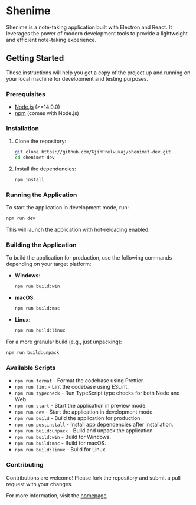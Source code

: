 
# Shenime

Shenime is a note-taking application built with Electron and React. It leverages the power of modern development tools to provide a lightweight and efficient note-taking experience.

## Getting Started

These instructions will help you get a copy of the project up and running on your local machine for development and testing purposes.

### Prerequisites

- [Node.js](https://nodejs.org/) (>=14.0.0)
- [npm](https://www.npmjs.com/) (comes with Node.js)

### Installation

1. Clone the repository:

   ```bash
   git clone https://github.com/GjinPrelvukaj/shenimet-dev.git
   cd shenimet-dev
   ```

2. Install the dependencies:

   ```bash
   npm install
   ```

### Running the Application

To start the application in development mode, run:

```bash
npm run dev
```

This will launch the application with hot-reloading enabled.

### Building the Application

To build the application for production, use the following commands depending on your target platform:

- **Windows**:

  ```bash
  npm run build:win
  ```

- **macOS**:

  ```bash
  npm run build:mac
  ```

- **Linux**:

  ```bash
  npm run build:linux
  ```

For a more granular build (e.g., just unpacking):

```bash
npm run build:unpack
```

### Available Scripts

- `npm run format` - Format the codebase using Prettier.
- `npm run lint` - Lint the codebase using ESLint.
- `npm run typecheck` - Run TypeScript type checks for both Node and Web.
- `npm run start` - Start the application in preview mode.
- `npm run dev` - Start the application in development mode.
- `npm run build` - Build the application for production.
- `npm run postinstall` - Install app dependencies after installation.
- `npm run build:unpack` - Build and unpack the application.
- `npm run build:win` - Build for Windows.
- `npm run build:mac` - Build for macOS.
- `npm run build:linux` - Build for Linux.

### Contributing

Contributions are welcome! Please fork the repository and submit a pull request with your changes.


For more information, visit the [homepage](https://electron-vite.org).

